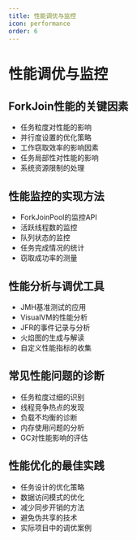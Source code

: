 ```yaml
---
title: 性能调优与监控
icon: performance
order: 6
---
```


# 性能调优与监控

## ForkJoin性能的关键因素

- 任务粒度对性能的影响
- 并行度设置的优化策略
- 工作窃取效率的影响因素
- 任务局部性对性能的影响
- 系统资源限制的处理

## 性能监控的实现方法

- ForkJoinPool的监控API
- 活跃线程数的监控
- 队列状态的监控
- 任务完成情况的统计
- 窃取成功率的测量

## 性能分析与调优工具

- JMH基准测试的应用
- VisualVM的性能分析
- JFR的事件记录与分析
- 火焰图的生成与解读
- 自定义性能指标的收集

## 常见性能问题的诊断

- 任务粒度过细的识别
- 线程竞争热点的发现
- 负载不均衡的诊断
- 内存使用问题的分析
- GC对性能影响的评估

## 性能优化的最佳实践

- 任务设计的优化策略
- 数据访问模式的优化
- 减少同步开销的方法
- 避免伪共享的技术
- 实际项目中的调优案例
